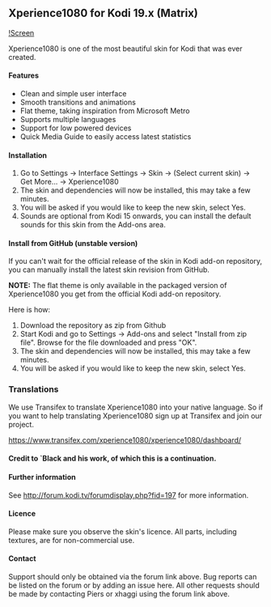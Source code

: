 ## Xperience1080 for Kodi 19.x (Matrix)

[!Screen](https://imgur.com/KNRKvtH)

Xperience1080 is one of the most beautiful skin for Kodi that was ever created.

#### Features

* Clean and simple user interface
* Smooth transitions and animations
* Flat theme, taking inspiration from Microsoft Metro
* Supports multiple languages
* Support for low powered devices
* Quick Media Guide to easily access latest statistics

#### Installation
1. Go to Settings -> Interface Settings -> Skin -> (Select current skin) -> Get More... -> Xperience1080
2. The skin and dependencies will now be installed, this may take a few minutes.
3. You will be asked if you would like to keep the new skin, select Yes.
4. Sounds are optional from Kodi 15 onwards, you can install the default sounds for this skin from the Add-ons area.

#### Install from GitHub (unstable version)
If you can't wait for the official release of the skin in Kodi add-on repository, you can manually install the latest skin revision from GitHub.

**NOTE:** The flat theme is only available in the packaged version of Xperience1080 you get from the official Kodi add-on repository.

Here is how:

1. Download the repository as zip from Github
2. Start Kodi and go to Settings -> Add-ons and select "Install from zip file". Browse for the file downloaded and press "OK".
3. The skin and dependencies will now be installed, this may take a few minutes.
4. You will be asked if you would like to keep the new skin, select Yes.

### Translations
We use Transifex to translate Xperience1080 into your native language. So if you want to help translating Xperience1080 sign up at Transifex and join our project.

https://www.transifex.com/xperience1080/xperience1080/dashboard/

#### Credit to `Black and his work, of which this is a continuation.

#### Further information
See http://forum.kodi.tv/forumdisplay.php?fid=197 for more information.

#### Licence
Please make sure you observe the skin's licence. All parts, including textures, are for non-commercial use.

#### Contact
Support should only be obtained via the forum link above. Bug reports can be listed on the forum or by adding an issue here.
All other requests should be made by contacting Piers or xhaggi using the forum link above.
